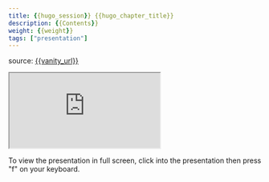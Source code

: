 ```yaml
---
title: {{hugo_session}} {{hugo_chapter_title}}
description: {{Contents}}
weight: {{weight}}
tags: ["presentation"]
---
```


source: <a href="https://colorado.rstudio.com/rsc/{{vanity_url}}" target="_blank">{{vanity_url}}</a>
<div class="xaringan-column">
  <div class="responsive-container-xaringan">
    <div class="animated-r-wrapper">
      <div class="animated-r-vertical">
        <div class="animated-r-circle"></div>
      </div>
      <div class="animated-r-diagonal"></div>
    </div>
    <iframe 
      src="https://colorado.rstudio.com/rsc/{{vanity_url}}" 
          gesture="media"  allow="encrypted-media" allowfullscreen
          scrolling="no">
    </iframe>
  </div>
</div>


To view the presentation in full screen, click into the presentation then press "f" on your keyboard.


